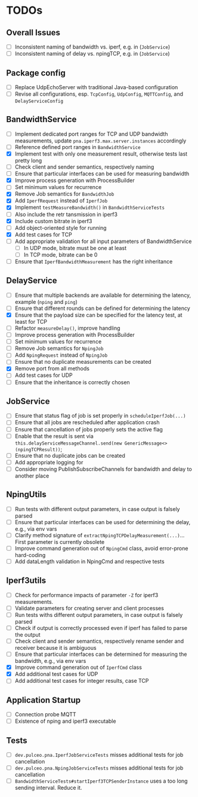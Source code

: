 # TODOs

## Overall Issues

- [ ] Inconsistent naming of bandwidth vs. iperf, e.g. in (`JobService`)
- [ ] Inconsistent naming of delay vs. npingTCP, e.g. in (`JobService`)

## Package config

- [ ] Replace UdpEchoServer with traditional Java-based configuration
- [ ] Revise all configurations, esp. `TcpConfig`, `UdpConfig`, `MQTTConfig`, and `DelayServiceConfig`

## BandwidthService 

- [ ] Implement dedicated port ranges for TCP and UDP bandwidth measurements, update `pna.iperf3.max.server.instances` accordingly
- [ ] Reference defined port ranges in `BandwidthService`
- [x] Implement test with only one measurement result, otherwise tests last pretty long
- [ ] Check client and sender semantics, respectively naming
- [ ] Ensure that particular interfaces can be used for measuring bandwidth
- [x] Improve process generation with ProcessBuilder
- [ ] Set minimum values for recurrence
- [x] Remove Job semantics for `BandwidthJob`
- [x] Add `IperfRequest` instead of `IperfJob`
- [x] Implement `testMeasureBandwidth()` in `BandwidthServiceTests`
- [ ] Also include the retr tansmission in iperf3
- [x] Include custom bitrate in iperf3
- [ ] Add object-oriented style for running 
- [x] Add test cases for TCP
- [ ] Add appropriate validation for all input parameters of BandwidthService
  - [ ] In UDP mode, bitrate must be one at least
  - [ ] In TCP mode, bitrate can be 0
- [ ] Ensure that `IperfBandwidthMeasurement` has the right inheritance

## DelayService

- [ ] Ensure that multiple backends are available for determining the latency, example (`nping` and `ping`)
- [ ] Ensure that different rounds can be defined for determining the latency
- [x] Ensure that the payload size can be specified for the latency test, at least for TCP
- [ ] Refactor `measureDelay()`, improve handling
- [ ] Improve process generation with ProcessBuilder
- [ ] Set minimum values for recurrence
- [ ] Remove Job semantics for `NpingJob`
- [ ] Add `NpingRequest` instead of `NpingJob`
- [ ] Ensure that no duplicate measurements can be created
- [x] Remove port from all methods
- [ ] Add test cases for UDP
- [ ] Ensure that the inheritance is correctly chosen

## JobService

- [ ] Ensure that status flag of job is set properly in `scheduleIperfJob(...)`
- [ ] Ensure that all jobs are rescheduled after application crash
- [ ] Ensure that cancellation of jobs properly sets the active flag
- [ ] Enable that the result is sent via `this.delayServiceMessageChannel.send(new GenericMessage<>(npingTCPResult))`;
- [ ] Ensure that no duplicate jobs can be created
- [ ] Add appropriate logging for 
- [ ] Consider moving PublishSubscribeChannels for bandwidth and delay to another place

## NpingUtils

- [ ] Run tests with different output parameters, in case output is falsely parsed
- [ ] Ensure that particular interfaces can be used for determining the delay, e.g., via env vars
- [ ] Clarify method signature of `extractNpingTCPDelayMeasurement(...)`... First parameter is currently obsolete
- [ ] Improve command generation out of `NpingCmd` class, avoid error-prone hard-coding
- [ ] Add dataLength validation in NpingCmd and respective tests

## Iperf3utils

- [ ] Check for performance impacts of parameter `-Z` for iperf3 measurements.
- [ ] Validate parameters for creating server and client processes
- [ ] Run tests withs different output parameters, in case output is falsely parsed
- [ ] Check if output is correctly processed even if iperf has failed to parse the output
- [ ] Check client and sender semantics, respectively rename sender and receiver because it is ambiguous
- [ ] Ensure that particular interfaces can be determined for measuring the bandwidth, e.g., via env vars
- [x] Improve command generation out of `IperfCmd` class
- [x] Add additional test cases for UDP
- [ ] Add additional test cases for integer results, case TCP

## Application Startup

- [ ] Connection probe MQTT
- [ ] Existence of nping and iperf3 executable

## Tests

- [ ] `dev.pulceo.pna.IperfJobServiceTests` misses additional tests for job cancellation
- [ ] `dev.pulceo.pna.NpingJobServiceTests` misses additional tests for job cancellation
- [ ] `BandwidthServiceTests#startIperf3TCPSenderInstance` uses a too long sending interval. Reduce it.